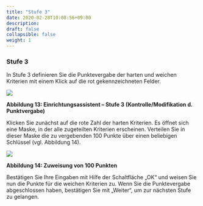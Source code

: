 ```yaml
---
title: "Stufe 3"
date: 2020-02-28T10:08:56+09:00
description: 
draft: false
collapsible: false
weight: 1
---
```

### Stufe 3

In Stufe 3 definieren Sie die Punktevergabe der harten und weichen Kriterien mit einem Klick 
auf die rot gekennzeichneten Felder.

![](images/connectornav/easysupra/Abb13.png)

**Abbildung 13: Einrichtungsassistent – Stufe 3** 
**(Kontrolle/Modifikation d. Punktvergabe)**

Klicken Sie zunächst auf die rote Zahl der harten Kriterien. Es öffnet sich eine Maske, in der 
alle zugeteilten Kriterien erscheinen. Verteilen Sie in dieser Maske die zu vergebenden 100 
Punkte über einen beliebigen Schlüssel (vgl. Abbildung 14).

![](images/connectornav/easysupra/Abb14.png)

**Abbildung 14: Zuweisung von 100 Punkten**

Bestätigen Sie Ihre Eingaben mit Hilfe der Schaltfläche „OK“ und weisen Sie nun die Punkte 
für die weichen Kriterien zu. Wenn Sie die Punktevergabe abgeschlossen haben, bestätigen 
Sie mit „Weiter“, um zur nächsten Stufe zu gelangen.